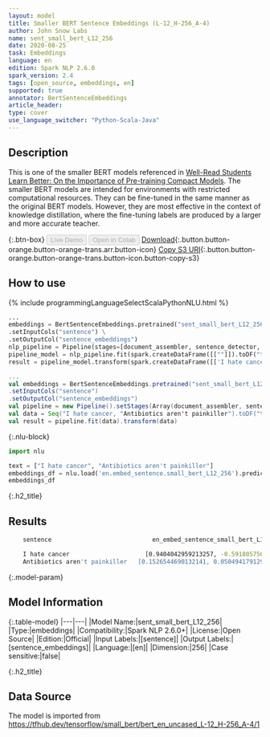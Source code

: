 ```yaml
---
layout: model
title: Smaller BERT Sentence Embeddings (L-12_H-256_A-4)
author: John Snow Labs
name: sent_small_bert_L12_256
date: 2020-08-25
task: Embeddings
language: en
edition: Spark NLP 2.6.0
spark_version: 2.4
tags: [open_source, embeddings, en]
supported: true
annotator: BertSentenceEmbeddings
article_header:
type: cover
use_language_switcher: "Python-Scala-Java"
---
```


## Description
This is one of the smaller BERT models referenced in [Well-Read Students Learn Better: On the Importance of Pre-training Compact Models](https://arxiv.org/abs/1908.08962).  The smaller BERT models are intended for environments with restricted computational resources. They can be fine-tuned in the same manner as the original BERT models. However, they are most effective in the context of knowledge distillation, where the fine-tuning labels are produced by a larger and more accurate teacher.

{:.btn-box}
<button class="button button-orange" disabled>Live Demo</button>
<button class="button button-orange" disabled>Open in Colab</button>
[Download](https://s3.amazonaws.com/auxdata.johnsnowlabs.com/public/models/sent_small_bert_L12_256_en_2.6.0_2.4_1598350492180.zip){:.button.button-orange.button-orange-trans.arr.button-icon}
[Copy S3 URI](s3://auxdata.johnsnowlabs.com/public/models/sent_small_bert_L12_256_en_2.6.0_2.4_1598350492180.zip){:.button.button-orange.button-orange-trans.button-icon.button-copy-s3}

## How to use

<div class="tabs-box" markdown="1">

{% include programmingLanguageSelectScalaPythonNLU.html %}

```python
...
embeddings = BertSentenceEmbeddings.pretrained("sent_small_bert_L12_256", "en") \
.setInputCols("sentence") \
.setOutputCol("sentence_embeddings")
nlp_pipeline = Pipeline(stages=[document_assembler, sentence_detector, embeddings])
pipeline_model = nlp_pipeline.fit(spark.createDataFrame([[""]]).toDF("text"))
result = pipeline_model.transform(spark.createDataFrame([['I hate cancer', "Antibiotics aren't painkiller"]], ["text"]))
```

```scala
...
val embeddings = BertSentenceEmbeddings.pretrained("sent_small_bert_L12_256", "en")
.setInputCols("sentence")
.setOutputCol("sentence_embeddings")
val pipeline = new Pipeline().setStages(Array(document_assembler, sentence_detector, embeddings))
val data = Seq("I hate cancer, "Antibiotics aren't painkiller").toDF("text")
val result = pipeline.fit(data).transform(data)
```

{:.nlu-block}
```python
import nlu

text = ["I hate cancer", "Antibiotics aren't painkiller"]
embeddings_df = nlu.load('en.embed_sentence.small_bert_L12_256').predict(text, output_level='sentence')
embeddings_df
```

</div>

{:.h2_title}
## Results
```bash
	sentence	                        en_embed_sentence_small_bert_L12_256_embeddings

	I hate cancer 	                  [0.9404042959213257, -0.5918057560920715, 0.07...
	Antibiotics aren't painkiller 	[0.1526544690132141, 0.050494179129600525, -0....
```

{:.model-param}
## Model Information

{:.table-model}
|---|---|
|Model Name:|sent_small_bert_L12_256|
|Type:|embeddings|
|Compatibility:|Spark NLP 2.6.0+|
|License:|Open Source|
|Edition:|Official|
|Input Labels:|[sentence]|
|Output Labels:|[sentence_embeddings]|
|Language:|[en]|
|Dimension:|256|
|Case sensitive:|false|

{:.h2_title}
## Data Source
The model is imported from https://tfhub.dev/tensorflow/small_bert/bert_en_uncased_L-12_H-256_A-4/1

